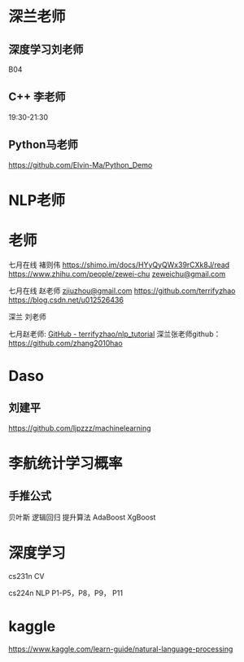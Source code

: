 # 深兰老师

## 深度学习刘老师
B04

## C++ 李老师
19:30-21:30


##  Python马老师
https://github.com/Elvin-Ma/Python_Demo


# NLP老师

# 老师

七月在线 褚则伟
https://shimo.im/docs/HYyQyQWx39rCXk8J/read
https://www.zhihu.com/people/zewei-chu
zeweichu@gmail.com

七月在线 赵老师
zjiuzhou@gmail.com
https://github.com/terrifyzhao
https://blog.csdn.net/u012526436


深兰 刘老师


七月赵老师: [GitHub - terrifyzhao/nlp_tutorial](https://github.com/terrifyzhao/nlp_tutorial)
深兰张老师github： https://github.com/zhang2010hao


# Daso

## 刘建平

https://github.com/ljpzzz/machinelearning

# 李航统计学习概率
## 手推公式
贝叶斯
逻辑回归
提升算法 AdaBoost XgBoost


# 深度学习
cs231n CV

cs224n NLP P1-P5，P8，P9， P11


# kaggle
https://www.kaggle.com/learn-guide/natural-language-processing
